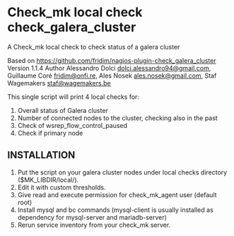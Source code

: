 Check_mk local check check_galera_cluster
=======================================

A Check_mk local check to check status of a galera cluster

Based on https://github.com/fridim/nagios-plugin-check_galera_cluster Version 1.1.4
    Author Alessandro Dolci <dolci.alessandro94@gmail.com>, Guillaume Coré <fridim@onfi.re>, Ales Nosek <ales.nosek@gmail.com>, Staf Wagemakers <staf@wagemakers.be>

This single script will print 4 local checks for:
1. Overall status of Galera cluster
2. Number of connected nodes to the cluster, checking also in the past
3. Check of wsrep_flow_control_paused
4. Check if primary node

## INSTALLATION
1. Put the script on your galera cluster nodes under local checks directory ($MK_LIBDIR/local/).
2. Edit it with custom thresholds.
3. Give read and execute permission for check_mk_agent user (default root)
4. Install mysql and bc commands (mysql-client is usually installed as dependency for mysql-server and mariadb-server)
5. Rerun service inventory from your check_mk server.
